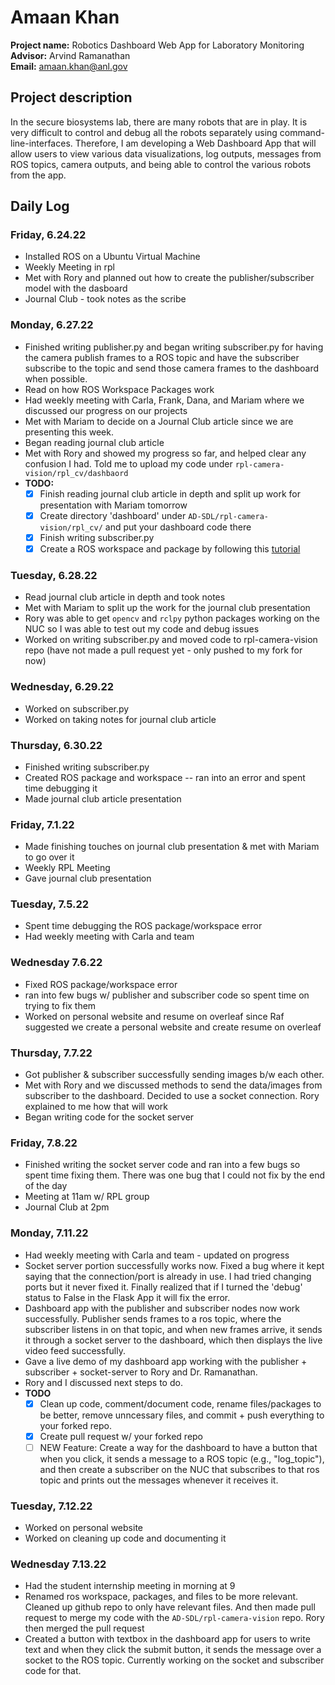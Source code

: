 # Amaan Khan

**Project name:** Robotics Dashboard Web App for Laboratory Monitoring   
**Advisor:** Arvind Ramanathan   
**Email:** amaan.khan@anl.gov   

## Project description
In the secure biosystems lab, there are many robots that are in play. It is very difficult to control and debug all the robots separately using command-line-interfaces. Therefore, I am developing a Web Dashboard App that will allow users to view various data visualizations, log outputs, messages from ROS topics, camera outputs, and being able to control the various robots from the app.

## Daily Log

### Friday, 6.24.22
* Installed ROS on a Ubuntu Virtual Machine
* Weekly Meeting in rpl
* Met with Rory and planned out how to create the publisher/subscriber model with the dasboard
* Journal Club - took notes as the scribe

### Monday, 6.27.22
* Finished writing publisher.py and began writing subscriber.py for having the camera publish frames to a ROS topic and have the subscriber subscribe to the topic and send those camera frames to the dashboard when possible.
* Read on how ROS Workspace Packages work
* Had weekly meeting with Carla, Frank, Dana, and Mariam where we discussed our progress on our projects
* Met with Mariam to decide on a Journal Club article since we are presenting this week.
* Began reading journal club article
* Met with Rory and showed my progress so far, and helped clear any confusion I had. Told me to upload my code under `rpl-camera-vision/rpl_cv/dashbaord`
* **TODO:**    
  - [x] Finish reading journal club article in depth and split up work for presentation with Mariam tomorrow
  - [x] Create directory 'dashboard' under `AD-SDL/rpl-camera-vision/rpl_cv/` and put your dashboard code there
  - [x] Finish writing subscriber.py
  - [x] Create a ROS workspace and package by following this [tutorial](https://docs.ros.org/en/foxy/Tutorials/Beginner-Client-Libraries/Creating-A-Workspace/Creating-A-Workspace.html#new-directory)

### Tuesday, 6.28.22
* Read journal club article in depth and took notes
* Met with Mariam to split up the work for the journal club presentation
* Rory was able to get `opencv` and `rclpy` python packages working on the NUC so I was able to test out my code and debug issues
* Worked on writing subscriber.py and moved code to rpl-camera-vision repo (have not made a pull request yet - only pushed to my fork for now)

### Wednesday, 6.29.22
* Worked on subscriber.py
* Worked on taking notes for journal club article

### Thursday, 6.30.22
* Finished writing subscriber.py
* Created ROS package and workspace -- ran into an error and spent time debugging it
* Made journal club article presentation

### Friday, 7.1.22
* Made finishing touches on journal club presentation & met with Mariam to go over it
* Weekly RPL Meeting
* Gave journal club presentation

### Tuesday, 7.5.22
* Spent time debugging the ROS package/workspace error
* Had weekly meeting with Carla and team

### Wednesday 7.6.22
* Fixed ROS package/workspace error
* ran into few bugs w/ publisher and subscriber code so spent time on trying to fix them
* Worked on personal website and resume on overleaf since Raf suggested we create a personal website and create resume on overleaf

### Thursday, 7.7.22
* Got publisher & subscriber successfully sending images b/w each other. 
* Met with Rory and we discussed methods to send the data/images from subscriber to the dashboard. Decided to use a socket connection. Rory explained to me how that will work
* Began writing code for the socket server

### Friday, 7.8.22
* Finished writing the socket server code and ran into a few bugs so spent time fixing them. There was one bug that I could not fix by the end of the day
* Meeting at 11am w/ RPL group
* Journal Club at 2pm

### Monday, 7.11.22
* Had weekly meeting with Carla and team - updated on progress
* Socket server portion successfully works now. Fixed a bug where it kept saying that the connection/port is already in use. I had tried changing ports but it never fixed it. Finally realized that if I turned the 'debug' status to False in the Flask App it will fix the error. 
* Dashboard app with the publisher and subscriber nodes now work successfully. Publisher sends frames to a ros topic, where the subscriber listens in on that topic, and when new frames arrive, it sends it through a socket server to the dashboard, which then displays the live video feed successfully.
* Gave a live demo of my dashboard app working with the publisher + subscriber + socket-server to Rory and Dr. Ramanathan.
* Rory and I discussed next steps to do.
* **TODO**    
  - [x] Clean up code, comment/document code, rename files/packages to be better, remove unncessary files, and commit + push everything to your forked repo.    
  - [x] Create pull request w/ your forked repo   
  - [ ] NEW Feature: Create a way for the dashboard to have a button that when you click, it sends a message to a ROS topic (e.g., "log_topic"), and then create a subscriber on the NUC that subscribes to that ros topic and prints out the messages whenever it receives it.   

### Tuesday, 7.12.22
* Worked on personal website
* Worked on cleaning up code and documenting it

### Wednesday 7.13.22
* Had the student internship meeting in morning at 9
* Renamed ros workspace, packages, and files to be more relevant. Cleaned up github repo to only have relevant files. And then made pull request to merge my code with the `AD-SDL/rpl-camera-vision` repo. Rory then merged the pull request
* Created a button with textbox in the dashboard app for users to write text and when they click the submit button, it sends the message over a socket to the ROS topic. Currently working on the socket and subscriber code for that.
